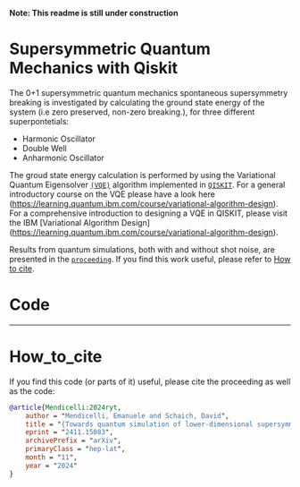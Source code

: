 **Note: This readme is still under construction**

# Supersymmetric Quantum Mechanics with Qiskit
The 0+1 supersymmetric quantum mechanics spontaneous supersymmetry breaking is investigated by calculating the ground state energy of the system (i.e zero preserved, non-zero breaking.), for three different superpontetials:

- Harmonic Oscillator
- Double Well
- Anharmonic Oscillator

The groud state energy calculation is performed by using the Variational Quantum Eigensolver [`(VQE)`](https://www.nature.com/articles/ncomms5213) algorithm implemented in [`QISKIT`](https://www.qiskit.org). For a general introductory course on the VQE please have a look here (https://learning.quantum.ibm.com/course/variational-algorithm-design). For a comprehensive introduction to designing a VQE in QISKIT, please visit the IBM [Variational Algorithm Design] (https://learning.quantum.ibm.com/course/variational-algorithm-design).



Results from quantum simulations, both with and without shot noise, are presented in the [`proceeding`](https://arxiv.org/abs/2411.15083). If you find this work useful, please refer to [How to cite](#How_to_cite).

# Code

** **


# How_to_cite
If you find this code (or parts of it) useful, please cite the proceeding as well as the code:
```bibtex
@article{Mendicelli:2024ryt,
    author = "Mendicelli, Emanuele and Schaich, David",
    title = "{Towards quantum simulation of lower-dimensional supersymmetric lattice models}",
    eprint = "2411.15083",
    archivePrefix = "arXiv",
    primaryClass = "hep-lat",
    month = "11",
    year = "2024"
}

```
